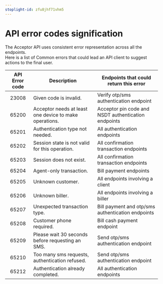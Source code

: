 ```yaml
---
stoplight-id: zfu8jhf71vhm5
---
```


# API error codes signification

The Acceptor API uses consistent error representation across all the endpoints.  
Here is a list of Common errors that could lead an API client to suggest actions to the final user.

| API Error code | Description | Endpoints that could return this error |
|:---:|---|---|
| 23008 | Given code is invalid. | Verify otp/sms authentication endpoint |
| 65200 | Acceptor needs at least one device to make operations. | Acceptor pin code and NSDT authentication endpoints |
| 65201 | Authentication type not needed. | All authentication endpoints |
| 65202 | Session state is not valid for this operation. | All confirmation transaction endpoints |
| 65203 | Session does not exist. |  All confirmation transaction endpoints  |
| 65204 | Agent-only transaction. | Bill payment endpoints |
| 65205 | Unknown customer. | All endpoints involving a client |
| 65206 | Unknown biller. | All endpoints involving a biller |
| 65207 | Unexpected transaction type. | Bill payment and otp/sms authentication endpoints |
| 65208 | Customer phone required. | Bill cash payment endpoint |
| 65209 | Please wait 30 seconds before requesting an SMS. | Send otp/sms authentication endpoint |
| 65210 | Too many sms requests, authentication refused. | Send otp/sms authentication endpoint |
| 65212 | Authentication already completed. | All authentication endpoints |
